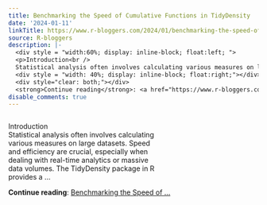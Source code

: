 ```yaml
---
title: Benchmarking the Speed of Cumulative Functions in TidyDensity
date: '2024-01-11'
linkTitle: https://www.r-bloggers.com/2024/01/benchmarking-the-speed-of-cumulative-functions-in-tidydensity/
source: R-bloggers
description: |-
  <div style = "width:60%; display: inline-block; float:left; ">
  <p>Introduction<br />
  Statistical analysis often involves calculating various measures on large datasets. Speed and efficiency are crucial, especially when dealing with real-time analytics or massive data volumes. The TidyDensity package in R provides a ...</p></div>
  <div style = "width: 40%; display: inline-block; float:right;"></div>
  <div style="clear: both;"></div>
  <strong>Continue reading</strong>: <a href="https://www.r-bloggers.com/2024/01/benchmarking-the-speed-of-cumulative-functions-in-tidydensity/">Benchmarking the Speed of ...
disable_comments: true
---
```

<div style = "width:60%; display: inline-block; float:left; ">
<p>Introduction<br />
Statistical analysis often involves calculating various measures on large datasets. Speed and efficiency are crucial, especially when dealing with real-time analytics or massive data volumes. The TidyDensity package in R provides a ...</p></div>
<div style = "width: 40%; display: inline-block; float:right;"></div>
<div style="clear: both;"></div>
<strong>Continue reading</strong>: <a href="https://www.r-bloggers.com/2024/01/benchmarking-the-speed-of-cumulative-functions-in-tidydensity/">Benchmarking the Speed of ...